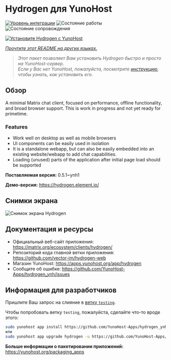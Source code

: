 <!--
Важно: этот README был автоматически сгенерирован <https://github.com/YunoHost/apps/tree/master/tools/readme_generator>
Он НЕ ДОЛЖЕН редактироваться вручную.
-->

# Hydrogen для YunoHost

[![Уровень интеграции](https://apps.yunohost.org/badge/integration/hydrogen)](https://ci-apps.yunohost.org/ci/apps/hydrogen/)
![Состояние работы](https://apps.yunohost.org/badge/state/hydrogen)
![Состояние сопровождения](https://apps.yunohost.org/badge/maintained/hydrogen)

[![Установите Hydrogen с YunoHost](https://install-app.yunohost.org/install-with-yunohost.svg)](https://install-app.yunohost.org/?app=hydrogen)

*[Прочтите этот README на других языках.](./ALL_README.md)*

> *Этот пакет позволяет Вам установить Hydrogen быстро и просто на YunoHost-сервер.*  
> *Если у Вас нет YunoHost, пожалуйста, посмотрите [инструкцию](https://yunohost.org/install), чтобы узнать, как установить его.*

## Обзор

A minimal Matrix chat client, focused on performance, offline functionality, and broad browser support. This is work in progress and not yet ready for primetime.

### Features

- Work well on desktop as well as mobile browsers
- UI components can be easily used in isolation
- It is a standalone webapp, but can also be easily embedded into an existing website/webapp to add chat capabilities.
- Loading (unused) parts of the application after initial page load should be supported


**Поставляемая версия:** 0.5.1~ynh1

**Демо-версия:** <https://hydrogen.element.io/>

## Снимки экрана

![Снимок экрана Hydrogen](./doc/screenshots/hydrogen-large.png)

## Документация и ресурсы

- Официальный веб-сайт приложения: <https://matrix.org/ecosystem/clients/hydrogen/>
- Репозиторий кода главной ветки приложения: <https://github.com/vector-im/hydrogen-web>
- Магазин YunoHost: <https://apps.yunohost.org/app/hydrogen>
- Сообщите об ошибке: <https://github.com/YunoHost-Apps/hydrogen_ynh/issues>

## Информация для разработчиков

Пришлите Ваш запрос на слияние в [ветку `testing`](https://github.com/YunoHost-Apps/hydrogen_ynh/tree/testing).

Чтобы попробовать ветку `testing`, пожалуйста, сделайте что-то вроде этого:

```bash
sudo yunohost app install https://github.com/YunoHost-Apps/hydrogen_ynh/tree/testing --debug
или
sudo yunohost app upgrade hydrogen -u https://github.com/YunoHost-Apps/hydrogen_ynh/tree/testing --debug
```

**Больше информации о пакетировании приложений:** <https://yunohost.org/packaging_apps>
